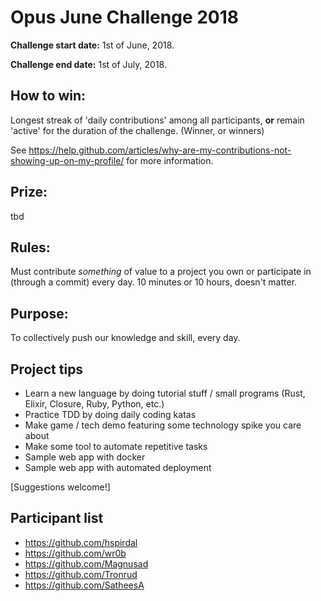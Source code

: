# Opus June Challenge 2018
**Challenge start date:** 1st of June, 2018.

**Challenge end date:** 1st of July, 2018.

## How to win:
Longest streak of 'daily contributions' among all participants, **or** remain 'active' for the duration of the challenge. (Winner, or winners)

See https://help.github.com/articles/why-are-my-contributions-not-showing-up-on-my-profile/ for more information.

## Prize: 
tbd

## Rules:
Must contribute *something* of value to a project you own or participate in (through a commit) every day. 10 minutes or 10 hours, doesn't matter.

## Purpose:
To collectively push our knowledge and skill, every day.

## Project tips
* Learn a new language by doing tutorial stuff / small programs (Rust, Elixir, Closure, Ruby, Python, etc.)
* Practice TDD by doing daily coding katas
* Make game / tech demo featuring some technology spike you care about
* Make some tool to automate repetitive tasks
* Sample web app with docker
* Sample web app with automated deployment

[Suggestions welcome!]

## Participant list
* https://github.com/hspirdal
* https://github.com/wr0b
* https://github.com/Magnusad
* https://github.com/Tronrud
* https://github.com/SatheesA
